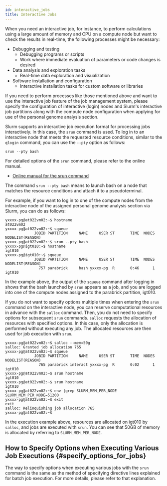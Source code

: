 ```yaml
---
id: interactive_jobs
title: Interactive Jobs
---
```


When you need an interactive job, for instance, to perform calculations using a large amount of memory and CPU on a compute node but want to check the results in real-time, the following processes might be necessary:

- Debugging and testing
  - Debugging programs or scripts
  - Work where immediate evaluation of parameters or code changes is desired
- Data analysis and exploration tasks
  - Real-time data exploration and visualization
- Software installation and configuration
  - Interactive installation tasks for custom software or libraries

If you need to perform processes like those mentioned above and want to use the interactive job feature of the job management system, please specify the configuration of interactive (login) nodes and Slurm's interactive job partitions along with the compute node configuration when applying for use of the personal genome analysis section.

Slurm supports an interactive job execution format for processing jobs interactively. In this case, the `srun` command is used. To log in to an interactive node that meets the requested resource conditions, similar to the `qlogin` command, you can use the `--pty` option as follows:

```
srun --pty bash
```
For detailed options of the `srun` command, please refer to the online manual.
- [Online manual for the srun command](https://slurm.schedmd.com/srun.html)

The command `srun --pty bash` means to launch bash on a node that matches the resource conditions and attach it to a pseudoterminal.

For example, if you want to log in to one of the compute nodes from the interactive node of the assigned personal genome analysis section via Slurm, you can do as follows:

```
yxxxx-pg@at022vm02:~$ hostname
at022vm02
yxxxx-pg@at022vm02:~$ squeue
             JOBID PARTITION     NAME     USER ST       TIME  NODES NODELIST(REASON)
yxxxx-pg@at022vm02:~$ srun --pty bash
yxxxx-pg@igt010:~$ hostname
igt010
yxxxx-pg@igt010:~$ squeue
             JOBID PARTITION     NAME     USER ST       TIME  NODES NODELIST(REASON)
               757 parabrick     bash yxxxx-pg  R       0:46      1 igt010

```
In the example above, the output of the `squeue` command after logging in shows that the bash launched by `srun` appears as a job, and you are logged into one of the compute nodes assigned to the parabrick partition, igt010.

If you do not want to specify options multiple times when entering the `srun` command on the interactive node, you can reserve computational resources in advance with the `salloc` command. Then, you do not need to specify options for subsequent `srun` commands. `salloc` requests the allocation of resources with specified options. In this case, only the allocation is performed without executing any job. The allocated resources are then used for job execution with `srun`.

```
yxxxx-pg@at022vm02:~$ salloc --mem=50g
salloc: Granted job allocation 765
yxxxx-pg@at022vm02:~$ squeue
             JOBID PARTITION     NAME     USER ST       TIME  NODES NODELIST(REASON)
               765 parabrick interact yxxxx-pg  R       0:02      1 igt010
yxxxx-pg@at022vm02:~$ srun hostname
igt010
yxxxx-pg@at022vm02:~$ srun hostname
igt010
yxxxx-pg@at022vm02:~$ env |grep SLURM_MEM_PER_NODE
SLURM_MEM_PER_NODE=51200
yxxxx-pg@at022vm02:~$ exit
exit
salloc: Relinquishing job allocation 765
yxxxx-pg@at022vm02:~$ 

```
In the execution example above, resources are allocated on igt010 by `salloc`, and jobs are executed with `srun`. You can see that 50GB of memory is allocated by referring to `SLURM_MEM_PER_NODE`.

## How to Specify Options when Executing Various Job Executions {#specify_options_for_jobs}

The way to specify options when executing various jobs with the `srun` command is the same as the method of specifying directive lines explained for batch job execution. For more details, please refer to that explanation.
